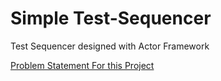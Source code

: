 # Simple Test-Sequencer

Test Sequencer designed with Actor Framework

[Problem Statement For this Project](PROBLEM-DESCRIPTION.md)
